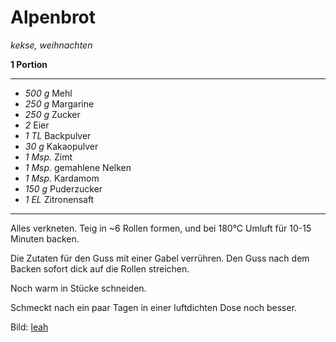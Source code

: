 # Alpenbrot

*kekse, weihnachten*

**1 Portion**

---

- *500 g* Mehl
- *250 g* Margarine
- *250 g* Zucker
- *2*  Eier
- *1 TL* Backpulver
- *30 g* Kakaopulver
- *1 Msp.* Zimt
- *1 Msp.* gemahlene Nelken
- *1 Msp.* Kardamom
- *150 g* Puderzucker
- *1 EL* Zitronensaft

---

Alles verkneten. Teig in ~6 Rollen formen, und bei 180°C Umluft für 10-15 Minuten backen.

Die Zutaten für den Guss mit einer Gabel verrühren. Den Guss nach dem Backen sofort dick auf die Rollen streichen.

Noch warm in Stücke schneiden.

Schmeckt nach ein paar Tagen in einer luftdichten Dose noch besser.

Bild: [leah](https://leah.is)
